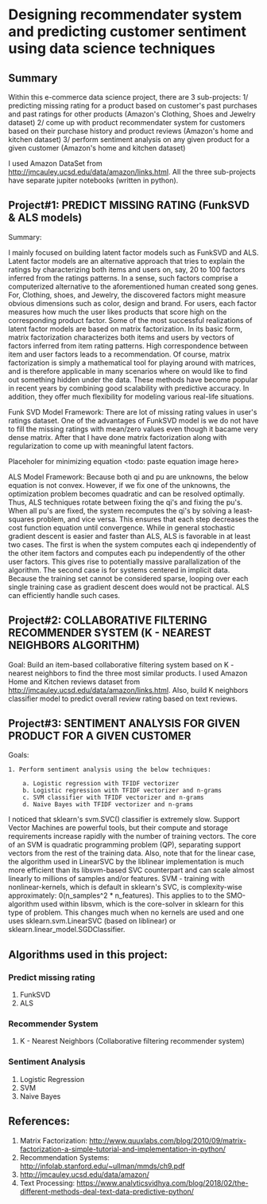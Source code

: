 
# Designing recommendater system and predicting customer sentiment using data science techniques

## Summary

Within this e-commerce data science project, there are 3 sub-projects:
1/ predicting missing rating for a product based on customer's past purchases and past ratings for other products (Amazon's Clothing, Shoes and Jewelry dataset)
2/ come up with product recommendater system for customers based on their purchase history and product reviews (Amazon's home and kitchen dataset)
3/ perform sentiment analysis on any given product for a given customer (Amazon's home and kitchen dataset)

I used Amazon DataSet from http://jmcauley.ucsd.edu/data/amazon/links.html. All the three sub-projects have separate jupiter notebooks (written in python).

## Project#1: PREDICT MISSING RATING (FunkSVD & ALS models)

Summary:

I mainly focused on building latent factor models such as FunkSVD and ALS. Latent factor models are an alternative approach that tries to explain the ratings by characterizing both items and users on, say, 20 to 100 factors inferred from the ratings patterns. In a sense, such factors comprise a computerized alternative to the aforementioned human created song genes. For, Clothing, shoes, and Jewelry, the discovered factors might measure obvious dimensions such as color, design and brand. For users, each factor measures how much the user likes products that score high on the corresponding product factor. Some of the most successful realizations of latent factor models are based on matrix factorization. In its basic form, matrix factorization characterizes both items and users by vectors of factors inferred from item rating patterns. High correspondence between item and user factors leads to a recommendation. Of course, matrix factorization is simply a mathematical tool for playing around with matrices, and is therefore applicable in many scenarios where on would like to find out something hidden under the data. These methods have become popular in recent years by combining good scalability with predictive accuracy. In addition, they offer much flexibility for modeling various real-life situations.

Funk SVD Model Framework:
There are lot of missing rating values in user's ratings dataset. One of the advantages of FunkSVD model is we do not have to fill the missing ratings with mean/zero values even though it bacame very dense matrix. After that I have done matrix factorization along with regularization to come up with meaningful latent factors. 

Placeholer for minimizing equation
<todo: paste equation image here>

ALS Model Framework:
Because both qi and pu are unknowns, the below equation is not convex. However, if we fix one of the unknowns, the optimization problem becomes quadratic and can be resolved optimally. Thus, ALS techniques rotate between fixing the qi's and fixing the pu's. When all pu's are fixed, the system recomputes the qi's by solving a least-squares problem, and vice versa. This ensures that each step decreases the cost function equation until convergence. While in general stochastic gradient descent is easier and faster than ALS, ALS is favorable in at least two cases. The first is when the system computes each qi independently of the other item factors and computes each pu independently of the other user factors. This gives rise to potentially massive parallalization of the algorithm. The second case is for systems centered in implicit data. Because the training set cannot be considered sparse, looping over each single training case as gradient descent does would not be practical. ALS can efficiently handle such cases. 

## Project#2: COLLABORATIVE FILTERING RECOMMENDER SYSTEM (K - NEAREST NEIGHBORS ALGORITHM)

Goal: Build an item-based collaborative filtering system based on K - nearest neighbors to find the three most similar products. I used Amazon Home and Kitchen reviews dataset from http://jmcauley.ucsd.edu/data/amazon/links.html. Also, build K neighbors classifier model to predict overall review rating based on text reviews. 

## Project#3: SENTIMENT ANALYSIS FOR GIVEN PRODUCT FOR A GIVEN CUSTOMER

Goals:

    1. Perform sentiment analysis using the below techniques:

        a. Logistic regression with TFIDF vectorizer
        b. Logistic regression with TFIDF vectorizer and n-grams
        c. SVM classifier with TFIDF vectorizer and n-grams
        d. Naive Bayes with TFIDF vectorizer and n-grams

I noticed that sklearn's svm.SVC() classifier is extremely slow. 
    Support Vector Machines are powerful tools, but their compute and storage requirements increase rapidly with the number of training vectors. The core of an SVM is quadratic programming problem (QP), separating support vectors from the rest of the training data. Also, note that for the linear case, the algorithm used in LinearSVC by the liblinear implementation is much more efficient than its libsvm-based SVC counterpart and can scale almost linearly to millions of samples and/or features. SVM - training with nonlinear-kernels, which is default in sklearn's SVC, is complexity-wise approximately: 0(n_samples^2 * n_features). This applies to to the SMO-algorithm used within libsvm, which is the core-solver in sklearn for this type of problem. This changes much when no kernels are used and one uses sklearn.svm.LinearSVC (based on liblinear) or sklearn.linear_model.SGDClassifier.


## Algorithms used in this project:

### Predict missing rating
1. FunkSVD
2. ALS

### Recommender System
1. K - Nearest Neighbors (Collaborative filtering recommender system)

### Sentiment Analysis
1. Logistic Regression
2. SVM
3. Naive Bayes

## References:

1. Matrix Factorization: http://www.quuxlabs.com/blog/2010/09/matrix-factorization-a-simple-tutorial-and-implementation-in-python/
2. Recommendation Systems: http://infolab.stanford.edu/~ullman/mmds/ch9.pdf
3. http://jmcauley.ucsd.edu/data/amazon/
4. Text Processing: https://www.analyticsvidhya.com/blog/2018/02/the-different-methods-deal-text-data-predictive-python/